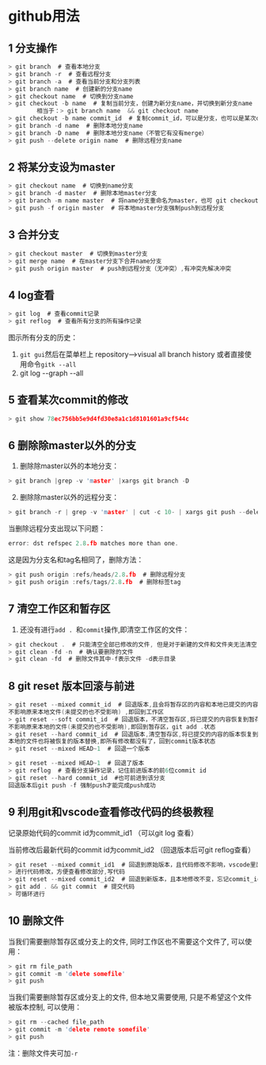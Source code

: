 # github用法
## 1 分支操作
```c
> git branch  # 查看本地分支
> git branch -r  # 查看远程分支
> git branch -a  # 查看当前分支和分支列表
> git branch name  # 创建新的分支name
> git checkout name  # 切换到分支name
> git checkout -b name  # 复制当前分支，创建为新分支name，并切换到新分支name
        相当于：> git branch name  && git checkout name
> git checkout -b name commit_id  # 复制commit_id，可以是分支，也可以是某次commit的id，创建新分支name，并切换
> git branch -d name  # 删除本地分支name
> git branch -D name  # 删除本地分支name（不管它有没有merge）
> git push --delete origin name  # 删除远程分支name
```

## 2 将某分支设为master
```c
> git checkout name  # 切换到name分支
> git branch -d master  # 删除本地master分支
> git branch -m name master  # 将name分支重命名为master，也可 git checkout -b master name
> git push -f origin master  # 将本地master分支强制push到远程分支
```

## 3 合并分支
```c
> git checkout master  # 切换到master分支
> git merge name  # 在master分支下合并name分支
> git push origin master  # push到远程分支（无冲突）,有冲突先解决冲突
```

## 4 log查看

```c
> git log  # 查看commit记录
> git reflog  # 查看所有分支的所有操作记录
```
图示所有分支的历史：
1. `git gui`然后在菜单栏上 repository-->visual all branch history
或者直接使用命令`gitk --all`
2. git log --graph --all
## 5 查看某次commit的修改
```c
> git show 78ec756bb5e9d4fd30e8a1c1d8101601a9cf544c
```

## 6 删除除master以外的分支
1. 删除除master以外的本地分支：
```c
> git branch |grep -v 'master' |xargs git branch -D
```
2. 删除除master以外的远程分支：
```c
> git branch -r | grep -v 'master' | cut -c 10- | xargs git push --delete origin
```
当删除远程分支出现以下问题：
```c
error: dst refspec 2.8.fb matches more than one.
```
这是因为分支名和tag名相同了，删除方法：
```c
> git push origin :refs/heads/2.8.fb  # 删除远程分支
> git push origin :refs/tags/2.8.fb  # 删除标签tag

```
## 7 清空工作区和暂存区
1. 还没有进行`add . `和`commit`操作,即清空工作区的文件：
```c
> git checkout .  # 只能清空全部已修改的文件, 但是对于新建的文件和文件夹无法清空
> git clean -fd -n  # 确认要删除的文件
> git clean -fd  # 删除文件其中-f表示文件 -d表示目录
```
## 8 git reset 版本回滚与前进
```c
> git reset --mixed commit_id  # 回退版本,且会将暂存区的内容和本地已提交的内容全部恢复到未暂存的状态,
不影响原来本地文件(未提交的也不受影响) ,即回到工作区
> git reset --soft commit_id  # 回退版本，不清空暂存区,将已提交的内容恢复到暂存区,
不影响原来本地的文件(未提交的也不受影响),即回到暂存区，git add .状态
> git reset --hard commit_id  # 回退版本,清空暂存区,将已提交的内容的版本恢复到本地,
本地的文件也将被恢复的版本替换,即所有修改都没有了，回到commit版本状态
> git reset --mixed HEAD~1  # 回退一个版本
```
```c
> git reset --mixed HEAD~1  # 回退了版本
> git reflog  # 查看分支操作记录，记住前进版本的前6位commit id
> git reset --hard commit_id  #也可前进到该分支
回退版本后git push -f 强制push才能完成push成功

```
## 9 利用git和vscode查看修改代码的终极教程
记录原始代码的commit id为commit_id1 （可以git log 查看）

当前修改后最新代码的commit id为commit_id2 （回退版本后可git reflog查看）
```c
> git reset --mixed commit_id1  # 回退到原始版本，且代码修改不影响，vscode里面有git扩展可以查看到基于commit_id1版本的commit_id2版本修改，颜色区分，
> 进行代码修改，方便查看修改部分,写代码
> git reset --mixed commit_id2  # 回退到新版本，且本地修改不变，忘记commit_id2可git reflog查看
> git add . && git commit  # 提交代码
> 可循环进行
```
## 10 删除文件
当我们需要删除暂存区或分支上的文件, 同时工作区也不需要这个文件了, 可以使用：
```c
> git rm file_path
> git commit -m 'delete somefile'
> git push
```
当我们需要删除暂存区或分支上的文件, 但本地又需要使用, 只是不希望这个文件被版本控制, 可以使用：
```c
> git rm --cached file_path
> git commit -m 'delete remote somefile'
> git push
```
注：删除文件夹可加`-r`